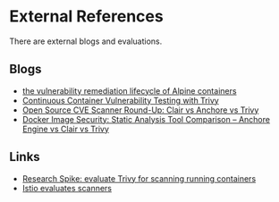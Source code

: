 # External References
There are external blogs and evaluations.

## Blogs
- [the vulnerability remediation lifecycle of Alpine containers][alpine]
- [Continuous Container Vulnerability Testing with Trivy][semaphore]
- [Open Source CVE Scanner Round-Up: Clair vs Anchore vs Trivy][round-up]
- [Docker Image Security: Static Analysis Tool Comparison – Anchore Engine vs Clair vs Trivy][tool-comparison]

## Links
- [Research Spike: evaluate Trivy for scanning running containers][gitlab]
- [Istio evaluates scanners][istio]

[alpine]: https://ariadne.space/2021/06/08/the-vulnerability-remediation-lifecycle-of-alpine-containers/
[semaphore]: https://semaphoreci.com/blog/continuous-container-vulnerability-testing-with-trivy
[round-up]: https://boxboat.com/2020/04/24/image-scanning-tech-compared/
[tool-comparison]: https://www.a10o.net/devsecops/docker-image-security-static-analysis-tool-comparison-anchore-engine-vs-clair-vs-trivy/
[gitlab]: https://gitlab.com/gitlab-org/gitlab/-/issues/270888
[istio]: https://github.com/istio/release-builder/pull/687#issuecomment-874938417
